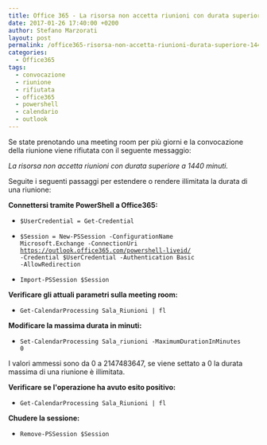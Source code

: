 ```yaml
---
title: Office 365 - La risorsa non accetta riunioni con durata superiore a 1440 minuti
date: 2017-01-26 17:40:00 +0200
author: Stefano Marzorati
layout: post
permalink: /office365-risorsa-non-accetta-riunioni-durata-superiore-1440-minuti/
categories:
  - Office365
tags:
  - convocazione
  - riunione
  - rifiutata
  - office365
  - powershell
  - calendario
  - outlook
---
```

Se state prenotando una meeting room per più giorni e la convocazione della riunione viene rifiutata con il seguente messaggio:   

*La risorsa non accetta riunioni con durata superiore a 1440 minuti.*   

Seguite i seguenti passaggi per estendere o rendere illimitata la durata di una riunione:   

**Connettersi tramite PowerShell a Office365:**   

  - <code>$UserCredential = Get-Credential</code>

  - <code>$Session = New-PSSession -ConfigurationName Microsoft.Exchange -ConnectionUri https://outlook.office365.com/powershell-liveid/ -Credential $UserCredential -Authentication Basic -AllowRedirection</code>

  - <code>Import-PSSession $Session</code>

**Verificare gli attuali parametri sulla meeting room:**   

  - <code>Get-CalendarProcessing Sala_Riunioni | fl</code>

**Modificare la massima durata in minuti:**   

  - <code>Set-CalendarProcessing Sala_riunioni -MaximumDurationInMinutes 0</code>

I valori ammessi sono da 0 a 2147483647, se viene settato a 0 la durata massima di una riunione è illimitata.   

**Verificare se l'operazione ha avuto esito positivo:**   

  - <code>Get-CalendarProcessing Sala_Riunioni | fl</code>

**Chudere la sessione:**   

  - <code>Remove-PSSession $Session</code>